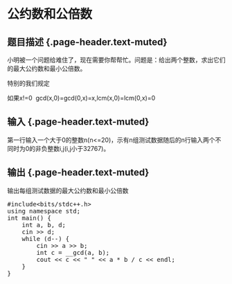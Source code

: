 # 公约数和公倍数

## 题目描述 {.page-header.text-muted}

<div class="content">
  <p>
    小明被一个问题给难住了，现在需要你帮帮忙。问题是：给出两个整数，求出它们的最大公约数和最小公倍数。
  </p>
  
  <p>
    特别的我们规定
  </p>
  
  <p>
    如果x!=0  gcd(x,0)=gcd(0,x)=x,lcm(x,0)=lcm(0,x)=0
  </p>
</div>

## 输入 {.page-header.text-muted}

<div class="content">
  第一行输入一个大于0的整数n(n<=20)，示有n组测试数据随后的n行输入两个不同时为0的非负整数i,j(i,j小于32767)。
</div>

## 输出 {.page-header.text-muted}

<div class="content">
  输出每组测试数据的最大公约数和最小公倍数
</div>

<pre class="EnlighterJSRAW" data-enlighter-language="cpp">#include&lt;bits/stdc++.h&gt;
using namespace std;
int main() {
    int a, b, d;
    cin &gt;&gt; d;
    while (d--) {
        cin &gt;&gt; a &gt;&gt; b;
        int c = __gcd(a, b);
        cout &lt;&lt; c &lt;&lt; " " &lt;&lt; a * b / c &lt;&lt; endl;
    }
}</pre>

&nbsp;

